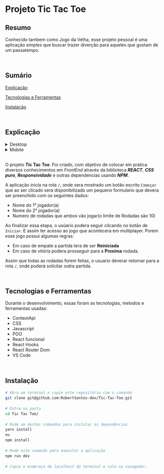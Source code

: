# Projeto Tic Tac Toe

## Resumo
Conhecido tambem como Jogo da Velha, esse projeto pessoal é uma aplicação simples que buscar trazer diverção para aqueles que gostam de um passatempo.

<br>

## Sumário
[Explicação](#explicação)

[Tecnologias e Ferramentas](#tecnologias-e-ferramentas)

[Instalação](#instalação)

<br>

## Explicação

<details>
  <summary>Desktop</summary>
  <div align="center">
    <img src="./img/printTela1.png" width="45%" />
    <img src="./img/printTela2.png" width="45%" />
  </div>
</details>

<details>
  <summary>Mobile</summary>

  <div align="center">
    <img src="./img/printTelaMobile3.png" width="14.7%" />
    <img src="./img/printTelaMobile2.png" width="15%" />
    <img src="./img/printTelaMobile1.png" width="15.1%" />
  </div>
</details>

<br>

O projeto <strong>Tic Tac Toe</strong>. Foi criado, com objetivo de colocar em pratica diversos conhecimentos em _FrontEnd_ através da biblioteca ***REACT***, ***CSS puro***, ***Responsividade*** e outras dependencias usando ***NPM***.

A aplicação inicia na rota `/`, onde sera mostrado um botão escrito `Começar` que ao ser clicado sera disponibilizado um pequeno formulario que devera ser preenchido com os seguintes dados:

- Nome do 1° jogador(a)
- Nome do 2° jogador(a)
- Numero de rodadas que ambos vão jogar(o limite de Rodadas são 10)

Ao finalizar essa etapa, o usúario podera seguir clicando no botão de `Iniciar`. E assim ter acesso ao jogo que acontecera em multiplayer. Porem esse jogo possui algumas regras:

- Em caso de empate a partida tera de ser **Reiniciada**
- Em caso de vitória podera prosseguir para a **Proxima** rodada.

Assim que todas as rodadas forem feitas, o usuario deverar retornar para a rota `/`, onde poderá solicitar outra partida.

<br>

## Tecnologias e Ferramentas
Durante o desenvolvimento, essas foram as tecnologias, metodos e ferramentas usadas:

- ContextApi
- CSS
- Javascript
- POO
- React funcional
- React Hooks
- React Router Dom
- VS Code

<br>

## Instalação

```bash
# Abra um terminal e copie este repositório com o comando
git clone git@github.com:RobertSantos-dev/Tic-Tac-Toe.git

# Entre na pasta
cd Tic Tac Toe/

# Rode um destes comandos para instalar as dependências
yarn install
ou 
npm install

# Rode este comando para executar a aplicação
npm run dev

# Copie o endereço de localhost do terminal e cole na navegador.
```
